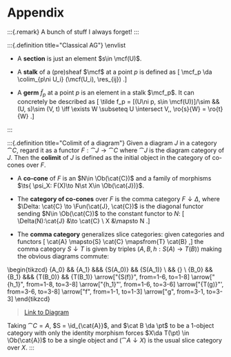 # Appendix


:::{.remark}
A bunch of stuff I always forget!
:::


:::{.definition title="Classical AG"}
\envlist


- A **section** is just an element $s\in \mcf(U)$.

- A **stalk** of a (pre)sheaf $\mcf$ at a point $p$ is defined as
\[
\mcf_p \da \colim_{p\ni U_i} (\mcf(U_i), \res_{ij})
.\]

- A **germ** $\tilde f_p$ at a point $p$ is an element in a stalk $\mcf_p$.
  It can concretely be described as
  \[
  \tilde f_p = [(U\ni p, s\in \mcf(U))]/\sim && (U, s)\sim (V, t) \iff \exists W \subseteq U \intersect V,\, \ro{s}{W} = \ro{t}{W}
  .\]



:::



:::{.definition title="Colimit of a diagram"}
Given a diagram $J$ in a category $\cat{C}$, regard it as a functor $F: \cat{J}\to \cat{C}$ where $\cat{J}$ is the diagram category of $J$.
Then the **colimit** of $J$ is defined as the initial object in the category of co-cones over $F$.

- A **co-cone** of $F$ is an $N\in \Ob(\cat{C})$ and a family of morphisms $\ts{ \psi_X: F(X)\to N\st X\in \Ob(\cat{J})}$.

- The **category of co-cones** over $F$ is the comma category $F \downarrow \Delta$, where $\Delta: \cat{C} \to \Fun(\cat{J}, \cat{C})$ is the diagonal functor sending $N\in \Ob(\cat{C})$ to the constant functor to $N$:
\[
\Delta(N):\cat{J} &\to \cat{C} \\
X &\mapsto N
.\]

- The **comma category** generalizes slice categories: given categories and functors
\[
\cat{A} \mapsto{S} \cat{C} \mapsfrom{T} \cat{B}
,\]
the comma category $S\downarrow T$ is given by triples $(A, B, h: S(A)\to T(B))$ making the obvious diagrams commute:

\begin{tikzcd}
	{A_0} && {A_1} &&& {S(A_0)} && {S(A_1)} \\
	&& {} \\
	{B_0} && {B_1} &&& {T(B_0)} && {T(B_1)}
	\arrow["{S(f)}", from=1-6, to=1-8]
	\arrow["{h_1}", from=1-8, to=3-8]
	\arrow["{h_1}"', from=1-6, to=3-6]
	\arrow["{T(g)}"', from=3-6, to=3-8]
	\arrow["f", from=1-1, to=1-3]
	\arrow["g", from=3-1, to=3-3]
\end{tikzcd}

> [Link to Diagram](https://q.uiver.app/?q=WzAsOSxbNSwwLCJTKEFfMCkiXSxbNSwyLCJUKEJfMCkiXSxbNywwLCJTKEFfMSkiXSxbNywyLCJUKEJfMSkiXSxbMCwwLCJBXzAiXSxbMiwwLCJBXzEiXSxbMCwyLCJCXzAiXSxbMiwyLCJCXzEiXSxbMiwxXSxbMCwyLCJTKGYpIl0sWzIsMywiaF8xIl0sWzAsMSwiaF8xIiwyXSxbMSwzLCJUKGcpIiwyXSxbNCw1LCJmIl0sWzYsNywiZyJdXQ==)

Taking $\cat{C} = A$, $S = \id_{\cat{A}}$, and $\cat B \da \pt$ to be a 1-object category with only the identity morphism forces $X\da T(\pt) \in \Ob(\cat{A})$ to be a single object and $(\cat A \downarrow X)$ is the usual slice category over $X$.
:::



